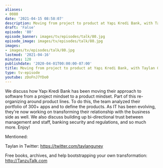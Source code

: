 ```yaml
---
aliases:
- 0080
date: '2021-04-15 08:58:07'
description: Moving from project to product at Yapı Kredi Bank, with Taylan Güney
draft: 'False'
episode: '80'
episode_banner: images/tv/episodes/talk/80.jpg
episode_image: images/tv/episodes/talk/80.jpg
images:
- images/tv/episodes/talk/80.jpg
lastmod: '2021-04-16'
minutes: 120
publishdate: '2020-04-01T00:00:00-07:00'
title: Moving from project to product at Yapı Kredi Bank, with Taylan Güney
type: tv-episode
youtube: zDoFnJ7YDo0
---
```


We discuss how Yapı Kredi Bank has been moving their approach to software from a  project mindset to a product mindset. Part of this re-organizing around product lines. To do this, the team analyzed their portfolio of 300+ apps and to define the products. As IT has been evolving, they're now working on transforming their relationship with the business side as well. We also discuss building up bi-directional trust between management and staff, banking security and regulations, and so much more. Enjoy!

Mentioned:

Taylan in Twitter: https://twitter.com/taylanguney

Free books, archives, and help bootstrapping your own transformation: http://TanzuTalk.com